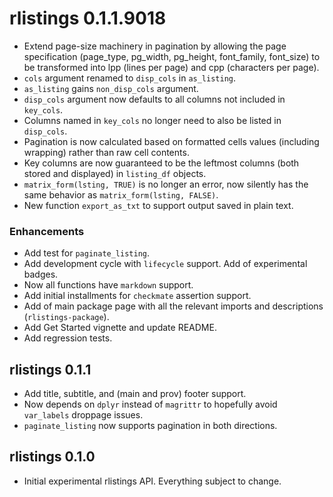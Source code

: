 # rlistings 0.1.1.9018
 * Extend page-size machinery in pagination by allowing the page specification (page_type, pg_width,
   pg_height, font_family, font_size) to be transformed into lpp (lines per page) and cpp (characters per page).
 * `cols` argument renamed to `disp_cols` in `as_listing`.
 * `as_listing` gains `non_disp_cols` argument.
 * `disp_cols` argument now defaults to all columns not included in `key_cols`.
 * Columns named in `key_cols` no longer need to also be listed in `disp_cols`.
 * Pagination is now calculated based on formatted cells values (including wrapping) rather than raw cell contents.
 * Key columns are now guaranteed to be the leftmost columns (both stored and displayed) in `listing_df` objects.
 * `matrix_form(lsting, TRUE)` is no longer an error, now silently has the same 
    behavior as `matrix_form(lsting, FALSE)`.
 * New function `export_as_txt` to support output saved in plain text.

### Enhancements
 * Add test for `paginate_listing`.
 * Add development cycle with `lifecycle` support. Add of experimental badges.
 * Now all functions have `markdown` support.
 * Add initial installments for `checkmate` assertion support.
 * Add of main package page with all the relevant imports and descriptions (`rlistings-package`).
 * Add Get Started vignette and update README.
 * Add regression tests.

## rlistings 0.1.1
 * Add title, subtitle, and (main and prov) footer support.
 * Now depends on `dplyr` instead of `magrittr` to hopefully avoid `var_labels` droppage issues.
 * `paginate_listing` now supports pagination in both directions.

## rlistings 0.1.0
 * Initial experimental rlistings API. Everything subject to change.
